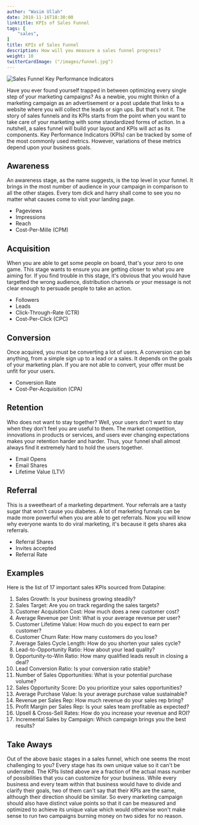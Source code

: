 ```yaml
---
author: "Wasim Ullah"
date: 2018-11-16T18:30:00
linktitle: KPIs of Sales Funnel
tags: [
    "sales",
]
title: KPIs of Sales Funnel
description: How will you measure a sales funnel progress?
weight: 10
twitterCardImage: ("/images/funnel.jpg")
---
```


![Sales Funnel Key Performance Indicators](/images/funnel.jpg)

Have you ever found yourself trapped in between optimizing every single step of your marketing campaigns?
As a newbie, you might thinkn of a marketing campaign as an advertisement or a post update that links to a website where you will collect the leads or sign ups. But that's not it. The story of sales funnels and its KPIs starts from the point when you want to take care of your marketing with some standardized forms of action.
In a nutshell, a sales funnel will build your layout and KPIs will act as its components.
Key Performance Indicators (KPIs) can be tracked by some of the most commonly used metrics. However, variations of these metrics depend upon your business goals.

## Awareness
An awareness stage, as the name suggests, is the top level in your funnel. It brings in the most number of audience in your campaign in comparison to all the other stages. Every tom dick and harry shall come to see you no matter what causes come to visit your landing page.
<ul>
  <li>Pageviews</li>
  <li>Impressions</li>
  <li>Reach</li>
  <li>Cost-Per-Mille (CPM)</li>
</ul>  

## Acquisition
When you are able to get some people on board, that's your zero to one game. This stage wants to ensure you are getting closer to what you are aiming for. If you find trouble in this stage, it's obvious that you would have targetted the wrong audience, distribution channels or your message is not clear enough to persuade people to take an action.
<ul>
  <li>Followers</li>
  <li>Leads</li>
  <li>Click-Through-Rate (CTR)</li>
  <li>Cost-Per-Click (CPC)</li>
</ul>  

## Conversion
Once acquired, you must be converting a lot of users. A conversion can be anything, from a simple sign up to a lead or a sales. It depends on the goals of your marketing plan. If you are not able to convert, your offer must be unfit for your users.
<ul>
  <li>Conversion Rate</li>
  <li>Cost-Per-Acquisition (CPA)</li>
</ul>

## Retention
Who does not want to stay together? Well, your users don't want to stay when they don't feel you are useful to them. The market competition, innovations in products or services, and users ever changing expectations makes your retention harder and harder. Thus, your funnel shall almost always find it extremely hard to hold the users together.
<ul>
  <li>Email Opens</li>
  <li>Email Shares</li>
  <li>Lifetime Value (LTV)</li>
</ul>

## Referral
This is a sweetheart of a marketing department. Your referrals are a tasty sugar that won't cause you diabetes. A lot of marketing funnals can be made more powerful when you are able to get referrals. Now you will know why everyone wants to do viral marketing, it's because it gets shares aka referrals.
<ul>
  <li>Referral Shares</li>
  <li>Invites accepted</li>
  <li>Referral Rate</li>
</ul>

## Examples
Here is the list of 17 important sales KPIs sourced from Datapine:
<ol>
    <li>Sales Growth: Is your business growing steadily?</li>
<li>Sales Target: Are you on track regarding the sales targets?</li>
<li>Customer Acquisition Cost: How much does a new customer cost?</li>
<li>Average Revenue per Unit: What is your average revenue per user?</li>
<li>Customer Lifetime Value: How much do you expect to earn per customer?</li>
<li>Customer Churn Rate: How many customers do you lose?</li>
<li>Average Sales Cycle Length: How do you shorten your sales cycle?</li>
<li>Lead-to-Opportunity Ratio: How about your lead quality?</li>
<li>Opportunity-to-Win Ratio: How many qualified leads result in closing a deal?</li>
<li>Lead Conversion Ratio: Is your conversion ratio stable?</li>
<li>Number of Sales Opportunities: What is your potential purchase volume?</li>
<li>Sales Opportunity Score: Do you prioritize your sales opportunities?</li>
<li>Average Purchase Value: Is your average purchase value sustainable?</li>
<li>Revenue per Sales Rep: How much revenue do your sales rep bring?</li>
<li>Profit Margin per Sales Rep: Is your sales team profitable as expected?</li>
<li>Upsell & Cross-Sell Rates: How do you increase your revenue and ROI?</li>
<li>Incremental Sales by Campaign: Which campaign brings you the best results?</li>
</ol>

## Take Aways
Out of the above basic stages in a sales funnel, which one seems the most challenging to you? Every stage has its own unique value so it can't be underrated. The KPIs listed above are a fraction of the actual mass number of possibilities that you can customize for your business. While every business and every team within that business would have to divide and clarify their goals, two of them can't say that their KPIs are the same, although their direction should be similar. So every marketing campaign should also have distinct value points so that it can be measured and optimized to achieve its unique value which would otherwise won't make sense to run two campaigns burning money on two sides for no reason.
